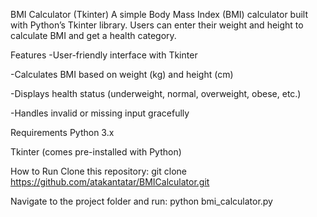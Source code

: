 BMI Calculator (Tkinter)
A simple Body Mass Index (BMI) calculator built with Python’s Tkinter library.
Users can enter their weight and height to calculate BMI and get a health category.

Features
-User-friendly interface with Tkinter

-Calculates BMI based on weight (kg) and height (cm)

-Displays health status (underweight, normal, overweight, obese, etc.)

-Handles invalid or missing input gracefully

Requirements
Python 3.x

Tkinter (comes pre-installed with Python)

How to Run
Clone this repository:
git clone https://github.com/atakantatar/BMICalculator.git

Navigate to the project folder and run:
python bmi_calculator.py
